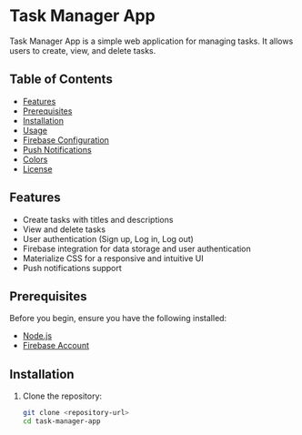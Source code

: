 # Task Manager App

Task Manager App is a simple web application for managing tasks. It allows users to create, view, and delete tasks.

## Table of Contents

- [Features](#features)
- [Prerequisites](#prerequisites)
- [Installation](#installation)
- [Usage](#usage)
- [Firebase Configuration](#firebase-configuration)
- [Push Notifications](#push-notifications)
- [Colors](#colors)
- [License](#license)

## Features

- Create tasks with titles and descriptions
- View and delete tasks
- User authentication (Sign up, Log in, Log out)
- Firebase integration for data storage and user authentication
- Materialize CSS for a responsive and intuitive UI
- Push notifications support

## Prerequisites

Before you begin, ensure you have the following installed:

- [Node.js](https://nodejs.org/)
- [Firebase Account](https://firebase.google.com/)

## Installation

1. Clone the repository:

   ```bash
   git clone <repository-url>
   cd task-manager-app
